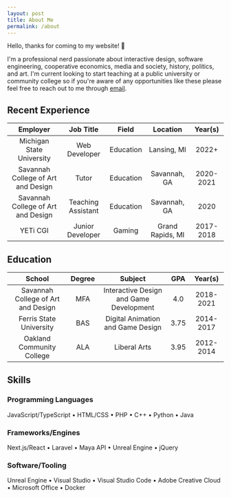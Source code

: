 ```yaml
---
layout: post
title: About Me
permalink: /about
---
```


Hello, thanks for coming to my website! 👋

I'm a professional nerd passionate about interactive design, software engineering, cooperative economics, media and society, history, politics, and art. I'm current looking to start teaching at a public university or community college so if you're aware of any opportunities like these please feel free to reach out to me through [email](mailto:devon@buddydude.dev).

## Recent Experience

|              Employer              |      Job Title     |   Field   |     Location     |  Year(s)  |
|:----------------------------------:|:------------------:|:---------:|:----------------:|:---------:|
|      Michigan State University     |    Web Developer   | Education |    Lansing, MI   |   2022+   |
| Savannah College of Art and Design |        Tutor       | Education |   Savannah, GA   | 2020-2021 |
| Savannah College of Art and Design | Teaching Assistant | Education |   Savannah, GA   |    2020   |
|              YETi CGI              |  Junior Developer  |  Gaming   | Grand Rapids, MI | 2017-2018 |

## Education

|               School               | Degree |                 Subject                 |  GPA |  Year(s)  |
|:----------------------------------:|:------:|:---------------------------------------:|:----:|:---------:|
| Savannah College of Art and Design |   MFA  | Interactive Design and Game Development |  4.0 | 2018-2021 |
|       Ferris State University      |   BAS  |    Digital Animation and Game Design    | 3.75 | 2014-2017 |
|      Oakland Community College     |   ALA  |               Liberal Arts              | 3.95 | 2012-2014 |

## Skills

### Programming Languages

JavaScript/TypeScript • HTML/CSS • PHP • C++ • Python • Java

### Frameworks/Engines

Next.js/React • Laravel • Maya API • Unreal Engine • jQuery

### Software/Tooling

Unreal Engine • Visual Studio • Visual Studio Code • Adobe Creative Cloud • Microsoft Office • Docker